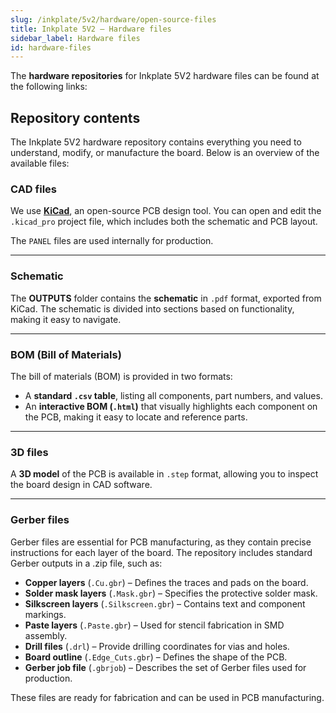 ```yaml
---  
slug: /inkplate/5v2/hardware/open-source-files  
title: Inkplate 5V2 – Hardware files
sidebar_label: Hardware files
id: hardware-files  
---  
```


The **hardware repositories** for Inkplate 5V2 hardware files can be found at the following links:

<QuickLink 
  title="Soldered Inkplate 5V2 hardware design" 
  description="Hardware design, BOM, gerbers, and 3D files for Soldered Inkplate 5V2, designed by Soldered Electronics"
  url="https://github.com/SolderedElectronics/Soldered-Inkplate-5-Gen2-hardware-design/tree/main" 
/>

## Repository contents  

The Inkplate 5V2 hardware repository contains everything you need to understand, modify, or manufacture the board. Below is an overview of the available files:

### CAD files

We use [**KiCad**](https://www.kicad.org/), an open-source PCB design tool. You can open and edit the `.kicad_pro` project file, which includes both the schematic and PCB layout.

The `PANEL` files are used internally for production.

<CenteredImage src="/img/5v2/kicad.png" alt="Inkplate 5V2 KiCad project" caption="Inkplate 5V2 KiCad project" />

---

### Schematic

The **OUTPUTS** folder contains the **schematic** in `.pdf` format, exported from KiCad. The schematic is divided into sections based on functionality, making it easy to navigate.

<CenteredImage src="/img/5v2/schematics.png" alt="Inkplate 5V2 schematic" caption="Inkplate 5V2 schematic 1/6" />

---

### BOM (Bill of Materials)

The bill of materials (BOM) is provided in two formats:

- A **standard `.csv` table**, listing all components, part numbers, and values.
- An **interactive BOM (`.html`)** that visually highlights each component on the PCB, making it easy to locate and reference parts.

<CenteredImage src="/img/5v2/ibom.png" alt="Inkplate 5V2 interactive BOM" caption="IBOM for 10" />

---

### 3D files

A **3D model** of the PCB is available in `.step` format, allowing you to inspect the board design in CAD software.

---

### Gerber files

Gerber files are essential for PCB manufacturing, as they contain precise instructions for each layer of the board. The repository includes standard Gerber outputs in a .zip file, such as:

- **Copper layers** (`.Cu.gbr`) – Defines the traces and pads on the board.
- **Solder mask layers** (`.Mask.gbr`) – Specifies the protective solder mask.
- **Silkscreen layers** (`.Silkscreen.gbr`) – Contains text and component markings.
- **Paste layers** (`.Paste.gbr`) – Used for stencil fabrication in SMD assembly.
- **Drill files** (`.drl`) – Provide drilling coordinates for vias and holes.
- **Board outline** (`.Edge_Cuts.gbr`) – Defines the shape of the PCB.
- **Gerber job file** (`.gbrjob`) – Describes the set of Gerber files used for production.

These files are ready for fabrication and can be used in PCB manufacturing.